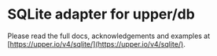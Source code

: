 # SQLite adapter for upper/db

Please read the full docs, acknowledgements and examples at
[https://upper.io/v4/sqlite/](https://upper.io/v4/sqlite/).
